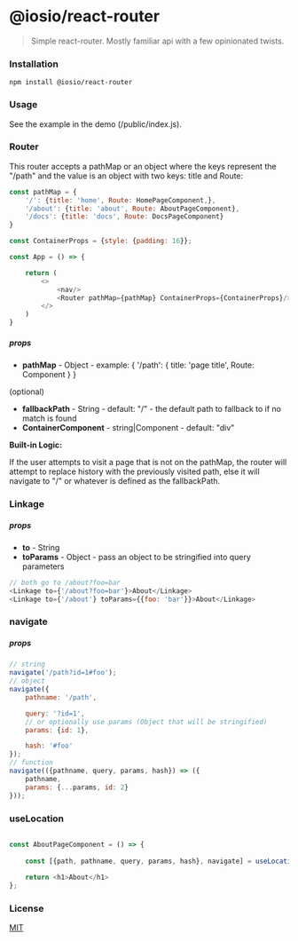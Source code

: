 # @iosio/react-router

> Simple react-router. Mostly familiar api with a few opinionated twists.


### Installation

```
npm install @iosio/react-router
```

### Usage

See the example in the demo (/public/index.js).

### Router

This router accepts a pathMap or an object where the keys represent the "/path" and the value is an object with two
keys: title and Route:

```js
const pathMap = {
    '/': {title: 'home', Route: HomePageComponent,},
    '/about': {title: 'about', Route: AboutPageComponent},
    '/docs': {title: 'docs', Route: DocsPageComponent}
}

const ContainerProps = {style: {padding: 16}};

const App = () => {

    return (
        <>
            <nav/>
            <Router pathMap={pathMap} ContainerProps={ContainerProps}/>
        </>
    )
}

```

##### props

- **pathMap** - Object - example: { '/path': { title: 'page title', Route: Component } }

(optional)

- **fallbackPath** - String - default: "/" - the default path to fallback to if no match is found
- **ContainerComponent** - string|Component - default: "div"


**Built-in Logic:**

If the user attempts to visit a page that is not on the pathMap, the router will attempt to replace history with the
previously visited path, else it will navigate to "/" or whatever is defined as the fallbackPath.

### Linkage

##### props

- **to** - String
- **toParams** - Object - pass an object to be stringified into query parameters

```js
// both go to /about?foo=bar
<Linkage to={'/about?foo=bar'}>About</Linkage>
<Linkage to={'/about'} toParams={{foo: 'bar'}}>About</Linkage>
```

### navigate

##### props


```js
// string
navigate('/path?id=1#foo');
// object
navigate({
    pathname: '/path',

    query: '?id=1',
    // or optionally use params (Object that will be stringified)
    params: {id: 1},

    hash: '#foo'
});
// function
navigate(({pathname, query, params, hash}) => ({
    pathname,
    params: {...params, id: 2}
}));
```

### useLocation

```js

const AboutPageComponent = () => {
    
    const [{path, pathname, query, params, hash}, navigate] = useLocation();
    
    return <h1>About</h1>
};
```

### License

[MIT](https://choosealicense.com/licenses/mit/)


